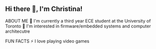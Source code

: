 ## Hi there 👋, I'm Christina!

ABOUT ME
  🔭 I'm currently a third year ECE student at the University of Toronto
  🌱 I'm interested in firmware/embedded systems and computer architecutre

FUN FACTS
  ⚡ I love playing video games
